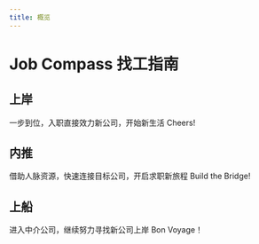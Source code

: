 ```yaml
---
title: 概览
---
```

# Job Compass 找工指南

## 上岸

一步到位，入职直接效力新公司，开始新生活 Cheers!

## 内推

借助人脉资源，快速连接目标公司，开启求职新旅程 Build the Bridge!

## 上船

进入中介公司，继续努力寻找新公司上岸 Bon Voyage！
